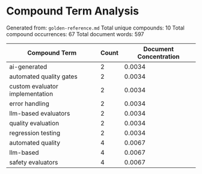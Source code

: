 # Compound Term Analysis

Generated from: `golden-reference.md`
Total unique compounds: 10
Total compound occurrences: 67
Total document words: 597

| Compound Term | Count | Document Concentration |
|---------------|-------|------------------------|
| ai-generated | 2 | 0.0034 |
| automated quality gates | 2 | 0.0034 |
| custom evaluator implementation | 2 | 0.0034 |
| error handling | 2 | 0.0034 |
| llm-based evaluators | 2 | 0.0034 |
| quality evaluation | 2 | 0.0034 |
| regression testing | 2 | 0.0034 |
| automated quality | 4 | 0.0067 |
| llm-based | 4 | 0.0067 |
| safety evaluators | 4 | 0.0067 |
